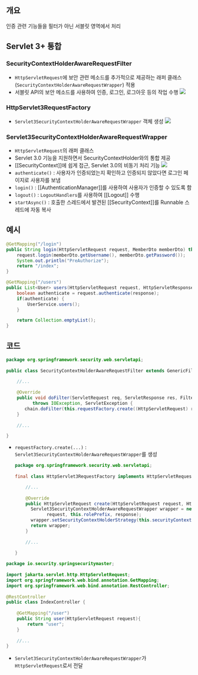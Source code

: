 ## 개요
인증 관련 기능들을 필터가 아닌 서블릿 영역에서 처리
## Servlet 3+ 통합
### SecurityContextHolderAwareRequestFilter
- `HttpServletRequest`에 보안 관련 메소드를 추가적으로 제공하는 래퍼 클래스(`SecurityContextHolderAwareRequestWrapper`) 적용
- 서블릿 API의 보안 메소드를 사용하여 인증, 로그인, 로그아웃 등의 작업 수행
![](https://i.imgur.com/uQEqOyp.png)
### HttpServlet3RequestFactory
- `Servlet3SecurityContextHolderAwareRequestWrapper` 객체 생성
![](https://i.imgur.com/lMdNbvn.png)
### Servlet3SecurityContextHolderAwareRequestWrapper
- `HttpServletRequest`의 래퍼 클래스
- Servlet 3.0 기능을 지원하면서 SecurityContextHolder와의 통합 제공
- [[SecurityContext]]에 쉽게 접근, Servlet 3.0의 비동기 처리 기능
![](https://i.imgur.com/Q3SVHZL.png)
- `authenticate()` : 사용자가 인증되었는지 확인하고 인증되지 않았다면 로그인 페이지로 사용자를 보냄
- `login()` : [[AuthenticationManager]]를 사용하여 사용자가 인증할 수 있도록 함
- `logout()` : `LogoutHandlers`를 사용하여 [[Logout]] 수행
- `startAsync()` : 호출한 스레드에서 발견된 [[SecurityContext]]를 Runnable 스레드에 자동 복사
## 예시
```java
@GetMapping("/login")
public String login(HttpServletRequest request, MemberDto memberDto) throws ServletException, IOException {
	request.login(memberDto.getUsername(), memberDto.getPassword());
	System.out.println("PreAuthorize");
	return "/index";
}

@GetMapping("/users")
public List<User> users(HttpServletRequest request, HttpServletResponse response) throws ServletException, IOException {
	boolean authenticate = request.authenticate(response);
	if(authenticate) {
		UserService.users();
	}

	return Collection.emptyList();
}
```
## 코드
```java
package org.springframework.security.web.servletapi;  
  
public class SecurityContextHolderAwareRequestFilter extends GenericFilterBean {  
  
	//...

	@Override  
	public void doFilter(ServletRequest req, ServletResponse res, FilterChain chain)  
	      throws IOException, ServletException {  
	   chain.doFilter(this.requestFactory.create((HttpServletRequest) req, (HttpServletResponse) res), res);  
	}
	
	//...

}
```
- `requestFactory.create(...)` : `Servlet3SecurityContextHolderAwareRequestWrapper`를 생성
	```java
	package org.springframework.security.web.servletapi;  
	  
	final class HttpServlet3RequestFactory implements HttpServletRequestFactory {  
	
		//...
	  
		@Override  
		public HttpServletRequest create(HttpServletRequest request, HttpServletResponse response) {  
		  Servlet3SecurityContextHolderAwareRequestWrapper wrapper = new Servlet3SecurityContextHolderAwareRequestWrapper(  
				request, this.rolePrefix, response);  
		  wrapper.setSecurityContextHolderStrategy(this.securityContextHolderStrategy);  
		  return wrapper;  
		}  
	  
		//...
		
	}
	```
```java
package io.security.springsecuritymaster;  
  
import jakarta.servlet.http.HttpServletRequest;  
import org.springframework.web.bind.annotation.GetMapping;  
import org.springframework.web.bind.annotation.RestController;  
  
@RestController  
public class IndexController {  
  
    @GetMapping("/user")  
    public String user(HttpServletRequest request){  
        return "user";  
    }  
  
    //...
}
```
- `Servlet3SecurityContextHolderAwareRequestWrapper`가 `HttpServletRequest`로서 전달
